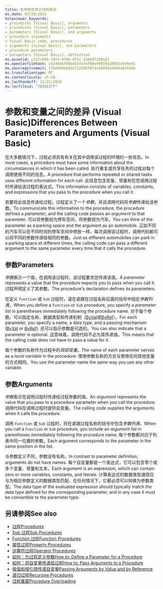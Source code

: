 ```yaml
---
title: 形参和实参之间的差异
ms.date: 07/20/2015
helpviewer_keywords:
- procedures [Visual Basic], arguments
- procedures [Visual Basic], parameters
- parameters [Visual Basic], and arguments
- procedure arguments
- Visual Basic code, procedures
- arguments [Visual Basic], and parameters
- procedure parameters
- parameters [Visual Basic], definition
ms.assetid: c237c056-74f4-4749-9f2c-15864f139a31
ms.openlocfilehash: c4249dbf86bd1bfa7ef08e94059d2880333e9a92
ms.sourcegitcommit: 17ee6605e01ef32506f8fdc686954244ba6911de
ms.translationtype: MT
ms.contentlocale: zh-CN
ms.lasthandoff: 11/22/2019
ms.locfileid: "74341377"
---
```

# <a name="differences-between-parameters-and-arguments-visual-basic"></a><span data-ttu-id="61a23-102">参数和变量之间的差异 (Visual Basic)</span><span class="sxs-lookup"><span data-stu-id="61a23-102">Differences Between Parameters and Arguments (Visual Basic)</span></span>
<span data-ttu-id="61a23-103">在大多数情况下，过程必须具有有关在其中调用该过程的环境的一些信息。</span><span class="sxs-lookup"><span data-stu-id="61a23-103">In most cases, a procedure must have some information about the circumstances in which it has been called.</span></span> <span data-ttu-id="61a23-104">执行重复或共享任务的过程对每个调用使用不同的信息。</span><span class="sxs-lookup"><span data-stu-id="61a23-104">A procedure that performs repeated or shared tasks uses different information for each call.</span></span> <span data-ttu-id="61a23-105">此信息包含变量、常量和在您调用过程时传递给该过程的表达式。</span><span class="sxs-lookup"><span data-stu-id="61a23-105">This information consists of variables, constants, and expressions that you pass to the procedure when you call it.</span></span>  
  
 <span data-ttu-id="61a23-106">若要将此信息传递给过程，过程定义了一个*参数*，并且调用代码将*参数*传递给该参数。</span><span class="sxs-lookup"><span data-stu-id="61a23-106">To communicate this information to the procedure, the procedure defines a *parameter*, and the calling code passes an *argument* to that parameter.</span></span> <span data-ttu-id="61a23-107">可以将参数视为停车空间，将参数视为汽车。</span><span class="sxs-lookup"><span data-stu-id="61a23-107">You can think of the parameter as a parking space and the argument as an automobile.</span></span> <span data-ttu-id="61a23-108">正如不同的汽车可以在不同时间的停车空间中停放一样，每次调用该过程时，调用代码都可以将不同的参数传递给相同的参数。</span><span class="sxs-lookup"><span data-stu-id="61a23-108">Just as different automobiles can park in a parking space at different times, the calling code can pass a different argument to the same parameter every time that it calls the procedure.</span></span>  
  
## <a name="parameters"></a><span data-ttu-id="61a23-109">参数</span><span class="sxs-lookup"><span data-stu-id="61a23-109">Parameters</span></span>  
 <span data-ttu-id="61a23-110">*参数*表示一个值，在调用该过程时，该过程要求您传递该值。</span><span class="sxs-lookup"><span data-stu-id="61a23-110">A *parameter* represents a value that the procedure expects you to pass when you call it.</span></span> <span data-ttu-id="61a23-111">过程声明定义了其参数。</span><span class="sxs-lookup"><span data-stu-id="61a23-111">The procedure's declaration defines its parameters.</span></span>  
  
 <span data-ttu-id="61a23-112">在定义 `Function` 或 `Sub` 过程时，请在紧跟在过程名称后面的括号中指定*参数列表*。</span><span class="sxs-lookup"><span data-stu-id="61a23-112">When you define a `Function` or `Sub` procedure, you specify a *parameter list* in parentheses immediately following the procedure name.</span></span> <span data-ttu-id="61a23-113">对于每个参数，可以指定名称、数据类型和传递机制（[ByVal](../../../../visual-basic/language-reference/modifiers/byval.md)或[ByRef](../../../../visual-basic/language-reference/modifiers/byref.md)）。</span><span class="sxs-lookup"><span data-stu-id="61a23-113">For each parameter, you specify a name, a data type, and a passing mechanism ([ByVal](../../../../visual-basic/language-reference/modifiers/byval.md) or [ByRef](../../../../visual-basic/language-reference/modifiers/byref.md)).</span></span> <span data-ttu-id="61a23-114">还可以指示参数是可选的。</span><span class="sxs-lookup"><span data-stu-id="61a23-114">You can also indicate that a parameter is optional.</span></span> <span data-ttu-id="61a23-115">这意味着，调用代码不必为其传递值。</span><span class="sxs-lookup"><span data-stu-id="61a23-115">This means that the calling code does not have to pass a value for it.</span></span>  
  
 <span data-ttu-id="61a23-116">每个参数的名称作为过程中的*局部变量*。</span><span class="sxs-lookup"><span data-stu-id="61a23-116">The name of each parameter serves as a *local variable* in the procedure.</span></span> <span data-ttu-id="61a23-117">使用参数名称的方式与使用任何其他变量的方式相同。</span><span class="sxs-lookup"><span data-stu-id="61a23-117">You use the parameter name the same way you use any other variable.</span></span>  
  
## <a name="arguments"></a><span data-ttu-id="61a23-118">参数</span><span class="sxs-lookup"><span data-stu-id="61a23-118">Arguments</span></span>  
 <span data-ttu-id="61a23-119">*参数*表示在调用过程时传递给过程参数的值。</span><span class="sxs-lookup"><span data-stu-id="61a23-119">An *argument* represents the value that you pass to a procedure parameter when you call the procedure.</span></span> <span data-ttu-id="61a23-120">调用代码在调用过程时提供自变量。</span><span class="sxs-lookup"><span data-stu-id="61a23-120">The calling code supplies the arguments when it calls the procedure.</span></span>  
  
 <span data-ttu-id="61a23-121">调用 `Function` 或 `Sub` 过程时，将在紧跟过程名称的括号中包含*参数列表*。</span><span class="sxs-lookup"><span data-stu-id="61a23-121">When you call a `Function` or `Sub` procedure, you include an *argument list* in parentheses immediately following the procedure name.</span></span> <span data-ttu-id="61a23-122">每个参数都对应于列表中同一位置的参数。</span><span class="sxs-lookup"><span data-stu-id="61a23-122">Each argument corresponds to the parameter in the same position in the list.</span></span>  
  
 <span data-ttu-id="61a23-123">与参数定义不同，参数没有名称。</span><span class="sxs-lookup"><span data-stu-id="61a23-123">In contrast to parameter definition, arguments do not have names.</span></span> <span data-ttu-id="61a23-124">每个自变量都是一个表达式，它可以包含零个或多个变量、常量和文本。</span><span class="sxs-lookup"><span data-stu-id="61a23-124">Each argument is an expression, which can contain zero or more variables, constants, and literals.</span></span> <span data-ttu-id="61a23-125">计算表达式的数据类型通常应与为相应参数定义的数据类型匹配，在任何情况下，它都必须可以转换为参数类型。</span><span class="sxs-lookup"><span data-stu-id="61a23-125">The data type of the evaluated expression should typically match the data type defined for the corresponding parameter, and in any case it must be convertible to the parameter type.</span></span>  
  
## <a name="see-also"></a><span data-ttu-id="61a23-126">另请参阅</span><span class="sxs-lookup"><span data-stu-id="61a23-126">See also</span></span>

- [<span data-ttu-id="61a23-127">过程</span><span class="sxs-lookup"><span data-stu-id="61a23-127">Procedures</span></span>](./index.md)
- [<span data-ttu-id="61a23-128">Sub 过程</span><span class="sxs-lookup"><span data-stu-id="61a23-128">Sub Procedures</span></span>](./sub-procedures.md)
- [<span data-ttu-id="61a23-129">Function 过程</span><span class="sxs-lookup"><span data-stu-id="61a23-129">Function Procedures</span></span>](./function-procedures.md)
- [<span data-ttu-id="61a23-130">属性过程</span><span class="sxs-lookup"><span data-stu-id="61a23-130">Property Procedures</span></span>](./property-procedures.md)
- [<span data-ttu-id="61a23-131">运算符过程</span><span class="sxs-lookup"><span data-stu-id="61a23-131">Operator Procedures</span></span>](./operator-procedures.md)
- [<span data-ttu-id="61a23-132">如何：为过程定义参数</span><span class="sxs-lookup"><span data-stu-id="61a23-132">How to: Define a Parameter for a Procedure</span></span>](./how-to-define-a-parameter-for-a-procedure.md)
- [<span data-ttu-id="61a23-133">如何：将自变量传递给过程</span><span class="sxs-lookup"><span data-stu-id="61a23-133">How to: Pass Arguments to a Procedure</span></span>](./how-to-pass-arguments-to-a-procedure.md)
- [<span data-ttu-id="61a23-134">按值和按引用传递自变量</span><span class="sxs-lookup"><span data-stu-id="61a23-134">Passing Arguments by Value and by Reference</span></span>](./passing-arguments-by-value-and-by-reference.md)
- [<span data-ttu-id="61a23-135">递归过程</span><span class="sxs-lookup"><span data-stu-id="61a23-135">Recursive Procedures</span></span>](./recursive-procedures.md)
- [<span data-ttu-id="61a23-136">过程重载</span><span class="sxs-lookup"><span data-stu-id="61a23-136">Procedure Overloading</span></span>](./procedure-overloading.md)
